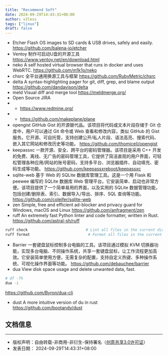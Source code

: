 ```yaml
---
title: "Recommend Soft"
date: 2024-09-29T14:43:31+08:00
author: v2less
tags: ["linux"]
draft: false
---
```

- Etcher
Flash OS images to SD cards & USB drives, safely and easily.
https://github.com/balena-io/etcher
- Ventoy
制作可启动U盘的开源工具
https://www.ventoy.net/en/download.html
- neko
A self hosted virtual browser that runs in docker and uses WebRTC.
https://github.com/m1k1o/neko
- chsrc
全平台通用换源工具与框架
https://github.com/RubyMetric/chsrc
- delta
A syntax-highlighting pager for git, diff, grep, and blame output
https://github.com/dandavison/delta
- meld
Visual diff and merge tool
https://meldmerge.org/
- Open Source JIRA
- - https://www.redmine.org/
- - https://github.com/makeplane/plane
- opengist
GitHub Gist 的开源替代品。该项目将代码或文本片段存储于 Git 仓库中，用户可以通过 Git 命令或 Web 查看和修改内容，类似 GitHub 的 Gist 服务。它开源、可自托管，支持创建公开/私人片段、语法高亮、搜索代码、嵌入其它网站和修改历史等功能。
https://github.com/thomiceli/opengist
- keepassxc
一款开源、安全、跨平台的密码管理器。该项目是采用 C++ 开发的免费、离线、无广告的密码管理工具，它提供了简洁直观的用户界面，可轻松管理各种应用/网站的账号密码，支持多平台、浏览器插件、自动填充、密码生成等功能。
https://github.com/keepassxreboot/keepassxc
- sqlite-web
基于 Web 的 SQLite 数据库管理工具。这是一个用 Flask 和 peewee 编写的 SQLite 数据库 Web 管理平台。它安装简单、启动也非常方便。该项目提供了一个简单易用的界面，以及实用的 SQLite 数据管理功能，包括创建/删除表、索引、数据导入/导出、排序、SQL 查询等功能。
https://github.com/coleifer/sqlite-web
- zen
Simple, free and efficient ad-blocker and privacy guard for Windows, macOS and Linux
https://github.com/anfragment/zen
- ruff
An extremely fast Python linter and code formatter, written in Rust.
https://github.com/astral-sh/ruff
```bash
ruff check                          # Lint all files in the current directory (and any subdirectories).
ruff format                          # Format all files in the current directory (and any subdirectories).
```
- Barrier
一套键盘鼠标控制多台电脑的工具。该项目通过模拟 KVM 切换器功能，实现多台电脑、不同操作系统，共享一套键盘鼠标，让工作流程更加高效。它安装简单使用方便，无需复杂的配置，支持自定义热键、多种操作系统、可视化操作界面等功能。
https://github.com/debauchee/barrier
- dua
View disk space usage and delete unwanted data, fast.
```bash
# df -Th
dua -i
```
https://github.com/Byron/dua-cli
- dust
A more intuitive version of du in rust
https://github.com/bootandy/dust








## 文档信息
---
- 版权声明：自由转载-非商用-非衍生-保持署名（[创意共享3.0许可证](https://creativecommons.org/licenses/by-nc-nd/3.0/deed.zh)）
- 发表日期： 2024-09-29T14:43:31+08:00
